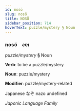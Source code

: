 ```yaml
---
id: nosö
slug: nosö
title: NOSÖ
sidebar_position: 714
hoverText: puzzle/mystery § Noun
---
```


### nosö&emsp;<span kind="abugida">ƨɐı</span>

*puzzle/mystery* **§** Noun

**Verb**: to be a puzzle/mystery

**Noun**: puzzle/mystery

**Modifier**: puzzle/mystery-related

Japanese なぞ nazo undefined

*Japonic Language Family*